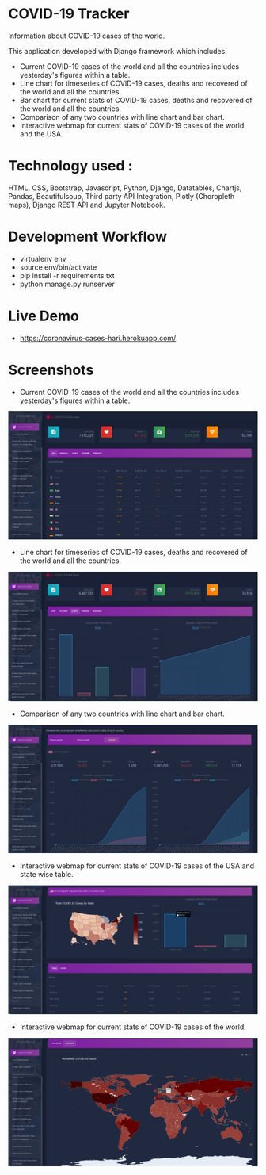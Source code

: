 # COVID-19 Tracker
Information about COVID-19 cases of the world.

This application developed with Django framework which includes:
- Current COVID-19 cases of the world and all the countries includes yesterday's figures within a table.
- Line chart for timeseries of COVID-19 cases, deaths and recovered of the world and all the countries.
- Bar chart for current stats of COVID-19 cases, deaths and recovered of the world and all the countries.
- Comparison of any two countries with line chart and bar chart.
- Interactive webmap for current stats of COVID-19 cases of the world and the USA.

# Technology used : 
HTML, CSS, Bootstrap, Javascript, Python, Django, Datatables, Chartjs, Pandas, Beautifulsoup, Third party API Integration, Plotly (Choropleth maps), Django REST API and Jupyter Notebook.

# Development Workflow
- virtualenv env
- source env/bin/activate
- pip install -r requirements.txt
- python manage.py runserver

# Live Demo 
- https://coronavirus-cases-hari.herokuapp.com/

# Screenshots
- Current COVID-19 cases of the world and all the countries includes yesterday's figures within a table.

![Image of COVID-19 Tracker Dashboard](https://github.com/bhaveshkumarhari/coronavirus-cases/blob/master/screenshots/dashboard.png)

- Line chart for timeseries of COVID-19 cases, deaths and recovered of the world and all the countries.

![Image of COVID-19 Line and Bar charts](https://github.com/bhaveshkumarhari/coronavirus-cases/blob/master/screenshots/world_linechart_barchart.png)

- Comparison of any two countries with line chart and bar chart.

![Image of Comparing two countries](https://github.com/bhaveshkumarhari/coronavirus-cases/blob/master/screenshots/compare_countries.png)

- Interactive webmap for current stats of COVID-19 cases of the USA and state wise table.

![Image of USA page](https://github.com/bhaveshkumarhari/coronavirus-cases/blob/master/screenshots/usa_page.png)

- Interactive webmap for current stats of COVID-19 cases of the world.

![Image of COVID-19 World Choropleth Map](https://github.com/bhaveshkumarhari/coronavirus-cases/blob/master/screenshots/world_choropleth.png)
